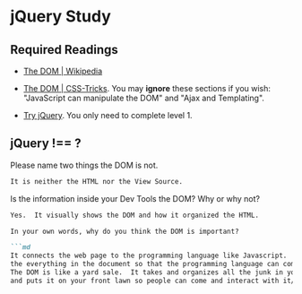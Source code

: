# jQuery Study

## Required Readings

-   [The DOM | Wikipedia](https://en.wikipedia.org/wiki/Document_Object_Model)

-   [The DOM | CSS-Tricks](https://css-tricks.com/dom/). You may **ignore**
    these sections if you wish: "JavaScript can manipulate the DOM" and "Ajax
    and Templating".

-   [Try jQuery](http://try.jquery.com/). You only need to complete level 1.

## jQuery !== ?

Please name two things the DOM is not.

```md
It is neither the HTML nor the View Source.
```

Is the information inside your Dev Tools the DOM? Why or why not?

```md
Yes.  It visually shows the DOM and how it organized the HTML.

In your own words, why do you think the DOM is important?

```md
It connects the web page to the programming language like Javascript.  It organizes
the everything in the document so that the programming language can come in and make it useful.
The DOM is like a yard sale.  It takes and organizes all the junk in your garage
and puts it on your front lawn so people can come and interact with it/but it for 50 cents.
```
